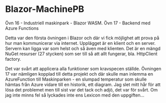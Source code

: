 # Blazor-MachinePB
Övn 16 - Industriell maskinpark - Blazor WASM. Övn 17 - Backend med Azure Functions

Detta var den första övningen i Blazor och där vi fick möjlighet att prova på hur man kommunicerar via internet.
Upplägget är en klient och en server. Servern kan ligga var som helst och så även med klienten. Det är en mängd
NuGet resurser (27 stycken) som ser till så att allt fungerar, bla. HttpClient factory.

Det var svårt att applicera alla funktioner som kravspecen ställde. Övningen 17 var nämligen kopplad till detta
projekt och där skulle man inlemma en AzureFunction till Maskinparken - en slumpad temperatur som skulle hämtas
från Azure vidare till en historik, ett diagram. Jag slet mitt hår för att lösa det problemet men till sist var
det tack och adjö, det var för svårt. Om jag inte minns fel så lyckades inte ens Lexicon med den uppgiften...
